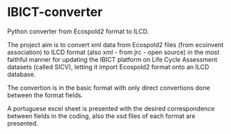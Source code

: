 # IBICT-converter
Python converter from Ecospold2 format to ILCD.

The project aim is to convert xml data from Ecospold2 files (from ecoinvent association) to ILCD format (also xml - from jrc - open source) in the most faithful manner for updating the IBICT platform on Life Cycle Assessment datasets (called SICV), letting it import Ecospold2 format onto an ILCD database.

The convertion is in the basic format with only direct convertions done between the format fields.

A portuguese excel sheet is presented with the desired correspondence between fields in the coding, also the xsd files of each format are presented.

